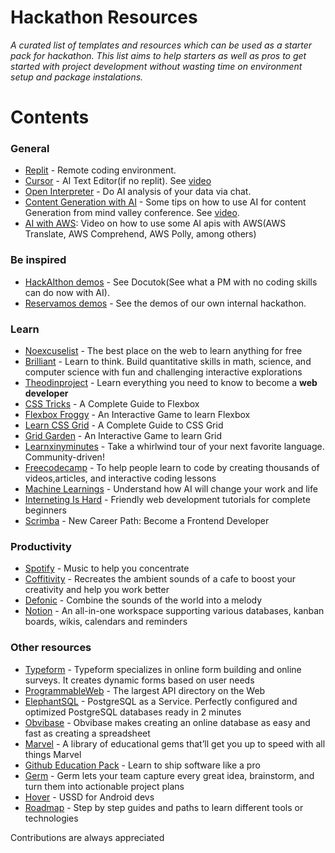 # Hackathon Resources

*A curated list of templates and resources which can be used as a starter pack for hackathon. This list aims to help starters as well as pros to get started with project development without wasting time on environment setup and package instalations.*

# Contents

### General
- [Replit](https://replit.com/) - Remote coding environment.
- [Cursor](https://www.cursor.so/) - AI Text Editor(if no replit). See [video](https://drive.google.com/file/d/1TgC6khtD5jbv4o18mWQbbgZGNUdRey0C/view)
- [Open Interpreter](https://openinterpreter.com/) - Do AI analysis of your data via chat.
- [Content Generation with AI](https://docs.google.com/presentation/d/1Z0vZj1QvyCoyP7azjoGcLgx899NlkiNo1lI_MJMTy1A/edit#slide=id.g4dfce81f19_0_45) - Some tips on how to use AI for content Generation from mind valley conference. See [video](https://drive.google.com/file/d/1Rno0tFxkGhLCGps2scrw2GyqVdCprLjB/view).
- [AI with AWS](https://drive.google.com/file/d/13XvjqxZKe7SXlqVWjRf63RL48xmfLA_e/view): Video on how to use some AI apis with AWS(AWS Translate, AWS Comprehend, AWS Polly, among others)

### Be inspired
- [HackAIthon demos](https://twitter.com/AlexReibman/status/1659343093769056257) - See Docutok(See what a PM with no coding skills can do now with AI). 
- [Reservamos demos](https://drive.google.com/file/d/1wT1izjeBKRD3NW93at-lLSkcbtMxXlvV/view?usp=sharing) - See the demos of our own internal hackathon.

### Learn
- [Noexcuselist](http://noexcuselist.com/) - The best place on the web to learn anything for free
- [Brilliant](https://brilliant.org/) - Learn to think. Build quantitative skills in math, science, and computer science with fun and challenging interactive explorations
- [Theodinproject](https://www.theodinproject.com/) - Learn everything you need to know to become a <b>web developer</b>
- [CSS Tricks](https://css-tricks.com/snippets/css/a-guide-to-flexbox/) - A Complete Guide to Flexbox
- [Flexbox Froggy](https://flexboxfroggy.com/) -  An Interactive Game to learn Flexbox
- [Learn CSS Grid](https://learncssgrid.com/) - A Complete Guide to CSS Grid
- [Grid Garden](https://cssgridgarden.com/) - An Interactive Game to learn Grid
- [Learnxinyminutes](https://learnxinyminutes.com/) - Take a whirlwind tour of your next favorite language. Community-driven!
- [Freecodecamp](https://www.freecodecamp.org/) - To help people learn to code by creating thousands of videos,articles, and interactive coding lessons
- [Machine Learnings](https://machinelearnings.co/) - Understand how AI will change your work and life
- [Interneting Is Hard](https://www.internetingishard.com/) - Friendly web development tutorials for complete beginners
- [Scrimba](https://scrimba.com/) - New Career Path: Become a Frontend Developer

### Productivity
- [Spotify](https://open.spotify.com/playlist/37i9dQZF1DX8NTLI2TtZa6) - Music to help you concentrate
- [Coffitivity](https://coffitivity.com/) - Recreates the ambient sounds of a cafe to boost your creativity and help you work better
- [Defonic](https://defonic.com/) - Combine the sounds of the world into a melody
- [Notion](https://www.notion.so/) - An all-in-one workspace supporting various databases, kanban boards, wikis, calendars and reminders


### Other resources
- [Typeform](https://www.typeform.com/) - Typeform specializes in online form building and online surveys. It creates dynamic forms based on user needs
- [ProgrammableWeb](https://www.programmableweb.com/apis/directory) - The largest API directory on the Web
- [ElephantSQL](https://customer.elephantsql.com/subscription/create?plan=turtle) -  PostgreSQL as a Service. Perfectly configured and optimized PostgreSQL databases ready in 2 minutes
- [Obvibase](https://www.obvibase.com/) -  Obvibase makes creating an online database as easy and fast as creating a spreadsheet
- [Marvel](https://marvelapp.com/resources/) - A library of educational gems that’ll get you up to speed with all things Marvel
- [Github Education Pack](https://education.github.com/pack) - Learn to ship software like a pro
- [Germ](https://germ.io/) - Germ lets your team capture every great idea, brainstorm, and turn them into actionable project plans
- [Hover](https://www.usehover.com/) - USSD for Android devs
- [Roadmap](https://roadmap.sh/) - Step by step guides and paths to learn different tools or technologies

Contributions are always appreciated